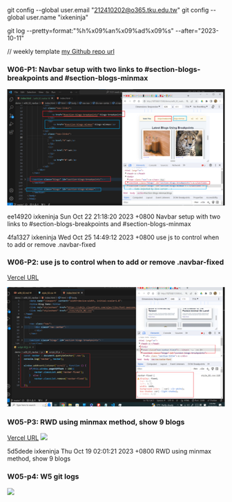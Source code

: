 git config --global user.email "212410202@o365.tku.edu.tw"
git config --global user.name "ixkeninja"

git log --pretty=format:"%h%x09%an%x09%ad%x09%s" --after="2023-10-11"



// weekly template
[my Github repo url](https://github.com/ixkeninja/1121-sweb-demo-212410202)

### W06-P1: Navbar setup with two links to #section-blogs-breakpoints and #section-blogs-minmax

![](w06-p1.png)

ee14920 ixkeninja       Sun Oct 22 21:18:20 2023 +0800  Navbar setup with two links to #section-blogs-breakpoints and #section-blogs-minmax

4fa1327 ixkeninja       Wed Oct 25 14:49:12 2023 +0800  use js to control when to add or remove .navbar-fixed


### W06-P2: use js to control when to add or remove .navbar-fixed
[Vercel URL](https://vercel.com/ixkeninjas-projects/1121-sweb-demo-212410202)

![](w06-p2.png)


### W05-P3: RWD using minmax method, show 9 blogs
[Vercel URL](https://vercel.com/ixkeninjas-projects/1121-sweb-demo-212410202)
![](w05-p3.png)

5d5dede ixkeninja       Thu Oct 19 02:01:21 2023 +0800  RWD using minmax method, show 9 blogs

### W05-p4: W5 git logs

![](w05-p4.png)
